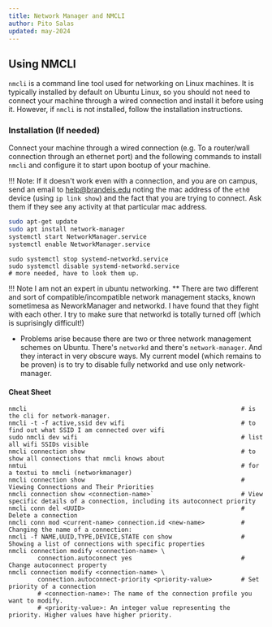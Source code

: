 ```yaml
---
title: Network Manager and NMCLI
author: Pito Salas
updated: may-2024
---
```


## Using NMCLI
 
`nmcli` is a command line tool used for networking on Linux machines. It is typically installed by default on Ubuntu Linux, so you should not need to connect your machine through 
 a wired connection and install it before using it. However, if `nmcli` is not installed, follow the installation instructions.
 
### Installation (If needed)
 
 Connect your machine through a wired connection (e.g. To a router/wall connection through an ethernet port) and the following commands to install `nmcli` and configure it to start upon bootup of your machine.

 !!! Note: 
     If it doesn't work even with a connection, and you are on campus, send an email to help@brandeis.edu noting the mac address of the `eth0` device (using `ip link show`) and the fact that you are trying to connect. Ask them if they see any activity at that particular mac address.
 
 ```bash title="Install and run network manager"
 sudo apt-get update
 sudo apt install network-manager
 systemctl start NetworkManager.service
 systemctl enable NetworkManager.service
 ```

``` title="Make sure networkd is disabled"
sudo systemctl stop systemd-networkd.service
sudo systemctl disable systemd-networkd.service
# more needed, have to look them up.
```

!!! Note
    I am not an expert in ubuntu networking. ** There are two different and sort of compatible/incompatible network management stacks, known sometimesa as NeworkManager and networkd. I have found that they fight with each other. I try to make sure that networkd is totally turned off (which is suprisingly difficult!)

* Problems arise because there are two or three network management schemes on Ubuntu. There's `networkd` and there's `network-manager`. And they interact in very obscure ways. My current model (which remains to be proven) is to try to disable fully networkd and use only network-manager.

#### Cheat Sheet

```title="nmcli cheat sheet"
nmcli                                                           # is the cli for network-manager.
nmcli -t -f active,ssid dev wifi                                # to find out what SSID I am connected over wifi
sudo nmcli dev wifi                                             # list all wifi SSIDs visible
nmcli connection show                                           # to show all connections that nmcli knows about
nmtui                                                           # for a textui to nmcli (networkmanager)
nmcli connection show                                           # Viewing Connections and Their Priorities
nmcli connection show <connection-name>`                        # View specific details of a connection, including its autoconnect priority
nmcli conn del <UUID>                                           # Delete a connection
nmcli conn mod <current-name> connection.id <new-name>          # Changing the name of a connection:
nmcli -f NAME,UUID,TYPE,DEVICE,STATE con show                   # Showing a list of connections with specific properties
nmcli connection modify <connection-name> \
        connection.autoconnect yes                              # Change autoconnect property
nmcli connection modify <connection-name> \
        connection.autoconnect-priority <priority-value>        # Set priority of a connection
        # <connection-name>: The name of the connection profile you want to modify.
        # <priority-value>: An integer value representing the priority. Higher values have higher priority.


```
